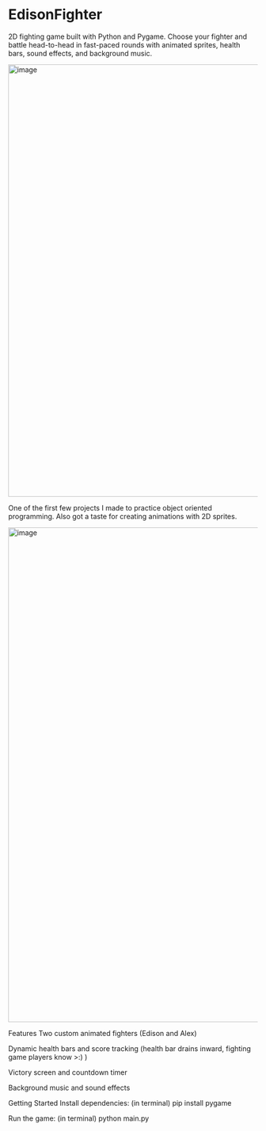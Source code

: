 # EdisonFighter

2D fighting game built with Python and Pygame. Choose your fighter and battle head-to-head in fast-paced rounds with animated sprites, health bars, sound effects, and background music.

<img width="874" alt="image" src="https://github.com/user-attachments/assets/cfe82989-2768-4d62-a029-2da6337a6d3d" />

One of the first few projects I made to practice object oriented programming.
Also got a taste for creating animations with 2D sprites.


<img width="1000" alt="image" src="https://github.com/user-attachments/assets/3432f1c2-253c-41d4-98ba-c1b9a58e08a9" />

Features
Two custom animated fighters (Edison and Alex)

Dynamic health bars and score tracking (health bar drains inward, fighting game players know >:) )

Victory screen and countdown timer

Background music and sound effects


Getting Started
Install dependencies:
  (in terminal)
  pip install pygame

Run the game:
  (in terminal)
  python main.py
